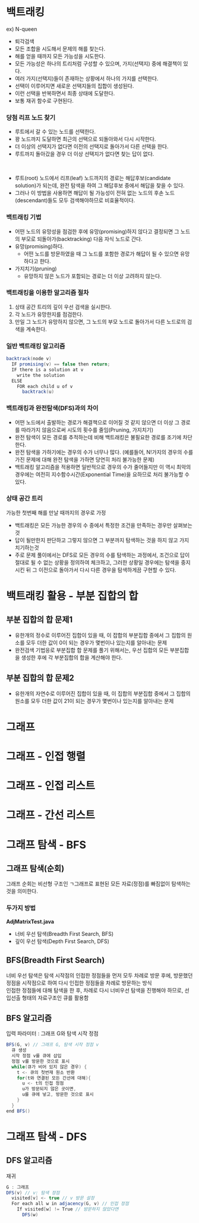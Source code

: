# 백트래킹
ex) N-queen
<br>

- 퇴각검색
- 모든 조합을 시도해서 문제의 해를 찾는다.
- 해를 얻을 때까지 모든 가능성을 시도한다.
- 모든 가능성은 하나의 트리처럼 구성할 수 있으며, 가지(선택지) 중에 해결책이 있다.
- 여러 가지(선택지)들이 존재하는 상황에서 하나의 가지를 선택한다.
- 선택이 이루어지면 새로운 선택지들의 집합이 생성된다.
- 이런 선택을 반복하면서 최종 상태에 도달한다.
- 보통 재귀 함수로 구현된다.

### 당첨 리프 노드 찾기
- 루트에서 갈 수 있는 노드를 선택한다.
- 꽝 노드까지 도달하면 최근의 선택으로 되돌아와서 다시 시작한다.
- 더 이상의 선택지가 없다면 이전의 선택지로 돌아가서 다른 선택을 한다.
- 루트까지 돌아갔을 경우 더 이상 선택지가 없다면 찾는 답이 없다.
<br>

- 루트(root) 노드에서 리프(leaf) 노드까지의 경로는 해답후보(candidate solution)가 되는데, 완전 탐색을 하여 그 해답후보 중에서 해답을 찾을 수 있다.
- 그러나 이 방법을 사용하면 해답이 될 가능성이 전혀 없는 노드의 후손 노드(descendant)들도 모두 검색해야하므로 비효율적이다.

### 백트래킹 기법
- 어떤 노드의 유망성을 점검한 후에 유망(promising)하지 않다고 결정되면 그 노드의 부모로 되돌아가(backtracking) 다음 자식 노드로 간다.
- 유망(promising)하다.
  - 어떤 노드를 방문하였을 때 그 노드를 포함한 경로가 해답이 될 수 있으면 유망하다고 한다.
- 가지치기(pruning)
  - 유망하지 않은 노드가 포함되는 경로는 더 이상 고려하지 않는다.
  
### 백트래킹을 이용한 알고리즘 절차
1. 상태 공간 트리의 깊이 우선 검색을 실시한다.
2. 각 노드가 유망한지를 점검한다.
3. 만일 그 노드가 유망하지 않으면, 그 노드의 부모 노드로 돌아가서 다른 노드로의 검색을 계속한다.

### 일반 백트래킹 알고리즘
```java
backtrack(node v)
  IF promising(v) == false then return;
  IF there is a solution at v
    write the solution
  ELSE
    FOR each child u of v
      backtrack(u)
```

### 백트래킹과 완전탐색(DFS)과의 차이
- 어떤 노드에서 출발하는 경로가 해결책으로 이어질 것 같지 않으면 더 이상 그 경로를 따라가지 않음으로써 시도의 횟수를 줄임(Pruning, 가지치기)
- 완전 탐색이 모든 경로를 추적하는데 비해 백트래킹은 불필요한 경로를 조기에 차단한다.
- 완전 탐색을 가하기에는 경우의 수가 너무나 많다. (예를들어, N!가지의 경우의 수를 가진 문제에 대해 완전 탐색을 가하면 당연히 처리 불가능한 문제)
- 백트래킹 알고리즘을 적용하면 일반적으로 경우의 수가 줄어들지만 이 역시 최악의 경우에는 여전히 지수함수시간(Exponential Time)을 요하므로 처리 불가능할 수 있다.

### 상태 공간 트리
가능한 첫번째 해를 만날 때까지의 경우로 가정
<br>

- 백트래킹은 모든 가능한 경우의 수 중에서 특정한 조건을 만족하는 경우만 살펴보는 것
- 답이 될만한지 판단하고 그렇지 않으면 그 부분까지 탐색하는 것을 하지 않고 가지치기하는것
- 주로 문제 풀이에서는 DFS로 모든 경우의 수를 탐색하는 과정에서, 조건으로 답이 절대로 될 수 없는 상황을 정의하여 체크하고, 그러한 상황일 경우에는 탐색을 중지시킨 뒤 그 이전으로 돌아가서 다시 다른 경우을 탐색하게끔 구현할 수 있다.

# 백트래킹 활용 - 부분 집합의 합
## 부분 집합의 합 문제1
- 유한개의 정수로 이루어진 집합이 있을 때, 이 잡합의 부분집합 중에서 그 집합의 원소를 모두 더한 값이 0이 되는 경우가 몇번이나 있는지를 알아내는 문제
- 완전검색 기법응로 부분집합 합 문제를 풀기 위해서는, 우선 집합의 모든 부분집합을 생성한 후에 각 부분집합의 합을 계산해야 한다.

## 부분 집합의 합 문제2
- 유한개의 자연수로 이루어진 집합이 있을 때, 이 집합의 부분집합 중에서 그 집합의 원소를 모두 더한 값이 21이 되는 경우가 몇번이나 있는지를 알아내는 문제

# 그래프
# 그래프 - 인접 행렬
# 그래프 - 인접 리스트
# 그래프 - 간선 리스트
# 그래프 탐색 - BFS
## 그래프 탐색(순회)
그래프 순회는 비선형 구조인 ㄱ그래프로 표현된 모든 자료(정점)를 빠짐없이 탐색하는 것을 의미한다.

### 두가지 방법
<b>AdjMatrixTest.java</b><br>
- 너비 우선 탐색(Breadth First Search, BFS)
- 깊이 우선 탐색(Depth First Search, DFS)

## BFS(Breadth First Search)
너비 우선 탐색은 탐색 시작점의 인접한 정점들을 먼저 모두 차례로 방문 후에, 방문했던 정점을 시작점으로 하여 다시 인접한 정점들을 차례로 방문하는 방식<br>
인접한 정점들에 대해 탐색을 한 후, 차례로 다시 너비우선 탐색을 진행해야 하므로, 선입선출 형태의 자료구조인 큐를 활용함<br>

## BFS 알고리즘
입력 파라미터 : 그래프 G와 탐색 시작 정점
```java
BFS(G, v) // 그래프 G, 탐색 시작 정점 v
  큐 생성
  시작 정점 v를 큐에 삽입
  정점 v를 방문한 것으로 표시
  while(큐가 비어 있지 않은 경우) {
    t <- 큐의 첫번재 원소 반환
    for(t와 연결된 모든 간선에 대해){
      u <- t의 인접 정점
      u가 방문되지 않은 곳이면,
      u를 큐에 넣고, 방문한 것으로 표시
    }
  }
end BFS()
```
# 그래프 탐색 - DFS
## DFS 알고리즘
재귀
```java
G : 그래프
DFS(v) // v: 탐색 정점
  visited[v] <- true // v 방문 설정
  For each all w in adjacency(G, v) // 인접 정점
    If visited[w] != True // 방문하지 않았다면
      DFS(w)
```
